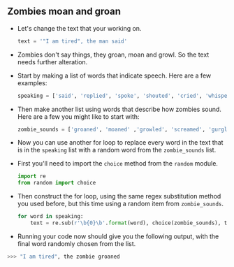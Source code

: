 ## Zombies moan and groan

- Let's change the text that your working on.
  ```python
  text = '"I am tired", the man said'
  ```

- Zombies don't say things, they groan, moan and growl. So the text needs further alteration.

- Start by making a list of words that indicate speech. Here are a few examples:

    ```python
    speaking = ['said', 'replied', 'spoke', 'shouted', 'cried', 'whispered']
    ```

- Then make another list using words that describe how zombies sound. Here are a few you might like to start with:

    ```python
    zombie_sounds = ['groaned', 'moaned' ,'growled', 'screamed', 'gurgled']
    ```

- Now you can use another for loop to replace every word in the text that is in the `speaking` list with a random word from the `zombie_sounds` list.

- First you'll need to import the `choice` method from the `random` module.

    ```python
    import re
    from random import choice
    ```
- Then construct the for loop, using the same regex substitution method you used before, but this time using a random item from `zombie_sounds`.

    ```python
    for word in speaking:
        text = re.sub(r'\b{0}\b'.format(word), choice(zombie_sounds), text)
    ```

- Running your code now should give you the following output, with the final word randomly chosen from the list.
```python
>>> "I am tired", the zombie groaned
```
